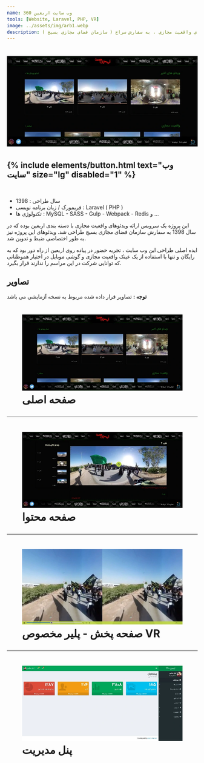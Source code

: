 ```yaml
---
name: وب سایت اربعین 360
tools: [Website, Laravel, PHP, VR]
image: ../assets/img/arb1.webp
description: سرویس ارائه ویدئو های واقعیت مجازی ، به سفارش سراج ( سازمان فضای مجازی بسیج )
---
```


<h1 class="center">
<img src="../assets/img/arb1.webp"/>
</h1>

<h2 class="center">
{% include elements/button.html text="وب سایت" size="lg" disabled="1" %}
</h2>

<br>

<ul>
    <li>
        <span class="colored">سال طراحی : </span>1398
    </li>
    <li>
        <span class="colored">فریمورک / زبان برنامه نویسی : </span>Laravel ( PHP )
    </li>
    <li>
        <span class="colored">تکنولوژی ها : </span> MySQL - SASS - Gulp - Webpack - Redis و ...
    </li>
</ul>

این پروژه یک سرویس ارائه ویدئوهای واقعیت مجازی با دسته بندی اربعین بوده که در سال 1398 به سفارش سازمان فضای مجازی بسیج طراحی شد. ویدئوهای این پروژه نیز به طور اختصاصی ضبط و تدوین شد.

ایده اصلی طراحی این وب سایت ، تجربه حضور در پیاده روی اربعین از راه دور بود که به رایگان و تنها با استفاده از یک عینک واقعیت مجازی و گوشی موبایل در اختیار هموطنانی که توانایی شرکت در این مراسم را ندارند قرار بگیرد.

## تصاویر

**توجه :** تصاویر قرار داده شده مربوط به نسخه آزمایشی می باشد

<h1 class="center">
<figure>
<img src="../assets/img/arb1.webp"/>
<figcaption>صفحه اصلی</figcaption>
</figure>
</h1>

<hr>

<h1 class="center">
<figure>
<img src="../assets/img/arb2.webp"/>
<figcaption>صفحه محتوا</figcaption>
</figure>
</h1>

<hr>

<h1 class="center">
<figure>
<img src="../assets/img/arb3.webp"/>
<figcaption>صفحه پخش - پلیر مخصوص VR</figcaption>
</figure>
</h1>

<hr>

<h1 class="center">
<figure>
<img src="../assets/img/arb4.webp"/>
<figcaption>پنل مدیریت</figcaption>
</figure>
</h1>

